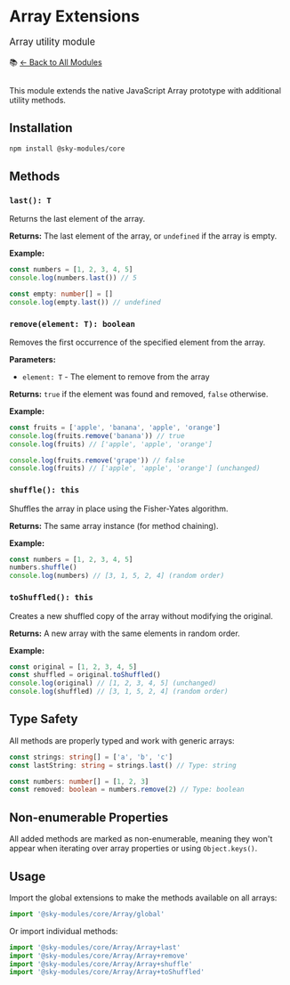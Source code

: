 # Array Extensions

<div class="sky-gradient-text" style="font-size: 1.2em; margin: 1em 0;">
  Array utility module
</div>

<div style="margin-bottom: 2em;">
  📚 <a href="../">← Back to All Modules</a>
</div>


This module extends the native JavaScript Array prototype with additional utility methods.


## Installation

```bash
npm install @sky-modules/core
```

## Methods

### `last(): T`

Returns the last element of the array.

**Returns:** The last element of the array, or `undefined` if the array is empty.

**Example:**
```typescript
const numbers = [1, 2, 3, 4, 5]
console.log(numbers.last()) // 5

const empty: number[] = []
console.log(empty.last()) // undefined
```

### `remove(element: T): boolean`

Removes the first occurrence of the specified element from the array.

**Parameters:**
- `element: T` - The element to remove from the array

**Returns:** `true` if the element was found and removed, `false` otherwise.

**Example:**
```typescript
const fruits = ['apple', 'banana', 'apple', 'orange']
console.log(fruits.remove('banana')) // true
console.log(fruits) // ['apple', 'apple', 'orange']

console.log(fruits.remove('grape')) // false
console.log(fruits) // ['apple', 'apple', 'orange'] (unchanged)
```

### `shuffle(): this`

Shuffles the array in place using the Fisher-Yates algorithm.

**Returns:** The same array instance (for method chaining).

**Example:**
```typescript
const numbers = [1, 2, 3, 4, 5]
numbers.shuffle()
console.log(numbers) // [3, 1, 5, 2, 4] (random order)
```

### `toShuffled(): this`

Creates a new shuffled copy of the array without modifying the original.

**Returns:** A new array with the same elements in random order.

**Example:**
```typescript
const original = [1, 2, 3, 4, 5]
const shuffled = original.toShuffled()
console.log(original) // [1, 2, 3, 4, 5] (unchanged)
console.log(shuffled) // [3, 1, 5, 2, 4] (random order)
```

## Type Safety

All methods are properly typed and work with generic arrays:

```typescript
const strings: string[] = ['a', 'b', 'c']
const lastString: string = strings.last() // Type: string

const numbers: number[] = [1, 2, 3]
const removed: boolean = numbers.remove(2) // Type: boolean
```

## Non-enumerable Properties

All added methods are marked as non-enumerable, meaning they won't appear when iterating over array properties or using `Object.keys()`.

## Usage

Import the global extensions to make the methods available on all arrays:

```typescript
import '@sky-modules/core/Array/global'
```

Or import individual methods:

```typescript
import '@sky-modules/core/Array/Array+last'
import '@sky-modules/core/Array/Array+remove'
import '@sky-modules/core/Array/Array+shuffle'
import '@sky-modules/core/Array/Array+toShuffled'
```